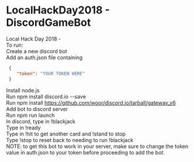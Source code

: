 # LocalHackDay2018 - DiscordGameBot
Local Hack Day 2018 -   
To run:  
  Create a new discord bot  
  Add an auth.json file containing  
```json 
 {   
    "token": "YOUR TOKEN HERE"  
 }
```
  Install node.js  
  Run npm install discord.io --save  
  Run npm install https://github.com/woor/discord.io/tarball/gateway_v6  
  Add bot to discord server  
  Run npm run launch  
  In discord, type in !blackjack  
  Type in !ready  
  Type in !hit to get another card and !stand to stop  
  Type !stop to reset back to needing to run !blackjack  
NOTE: to get this bot to work in your server, make sure to change the token value in auth.json to your token before proceeding to add the bot.
